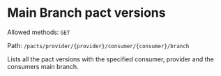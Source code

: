 # Main Branch pact versions

 Allowed methods: `GET`

 Path: `/pacts/provider/{provider}/consumer/{consumer}/branch`

 Lists all the pact versions with the specified consumer, provider and the consumers main branch.